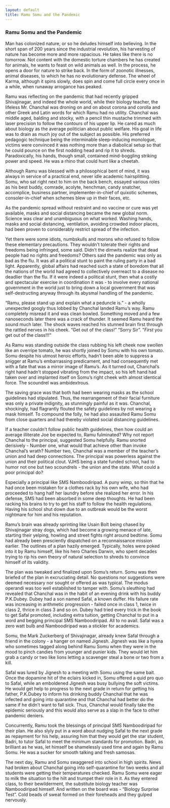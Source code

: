 ```yaml
---
layout: default
title: Ramu Somu and the Pandemic
---
```


### Ramu Somu and the Pandemic

Man has colonized nature, or so he deludes himself into believing. In the short span of 200 years since the industrial revolution, his harvesting of nature has become more and more rapacious. He takes like there is no tomorrow. Not content with the domestic torture chambers he has created for animals, he wants to feast on wild animals as well. In the process, he opens a door for nature to strike back. In the form of zoonotic illnesses, animal diseases, to which he has no evolutionary defense. The wheel of Karma, although it spins slowly, does spin and come full circle every once in a while, when runaway arrogance has peaked. 

Ramu was reflecting on the pandemic that had recently gripped Shivajinagar, and indeed the whole world, while their biology teacher, the lifeless Mr. Chanchal was droning on and on about corona and corolla and other Greek and Latin words for which Ramu had no utility. Chanchal was middle aged, balding and stocky, with a pencil thin mustache trimmed with laser precision to follow the contours of his upper lip. He cared as much about biology as the average politician about public welfare. His goal in life was to drain as much joy out of the subject as possible. His preferred pedagogic technique being the interminable sleep-inducing monologue, victims were convinced it was nothing more than a diabolical setup so that he could pounce on the first nodding head and rip it to shreds. Paradoxically, his hands, though small, contained mind-boggling striking power and speed. He was a rhino that could hunt like a cheetah.   

Although Ramu was blessed with a philosophical bent of mind, it was always in service of a practical end, never idle academic hairsplitting. Somu, who sat right next to him on the back bench, essayed various roles as his best buddy, comrade, acolyte, henchman, candy snatcher, accomplice, business partner, implementer-in-chief of quixotic schemes, consoler-in-chief when schemes blew up in their faces, etc.  

As the pandemic spread without restraint and no vaccine or cure was yet available, masks and social distancing became the new global norm. Science was clear and unambiguous on what worked. Washing hands, masks and social distancing, ventilation, avoiding crowded indoor places, had been proven to considerably restrict spread of the infection. 

Yet there were some idiots, numbskulls and morons who refused to follow these elementary precautions. They wouldn’t tolerate their rights and freedoms being infringed, some said. Didn’t the dimwits realize that dead people had no rights and freedoms? Others said the pandemic was only as bad as the flu. It was all a political stunt to paint the ruling party in a bad light. Apparently, global affairs had reached such a state of boredom that all the nations of the world had agreed to collectively overreact to a disease no deadlier than the flu. If it were indeed a political stunt, then what a costly and spectacular exercise in coordination it was - to involve every national government in the world just to bring down a local government that was self-destructing anyway through its abysmal handling of the pandemic.

“Ramu, please stand up and explain what a peduncle is.” - a wholly unexpected googly thus lobbed by Chanchal landed Ramu’s way. Ramu completely misread it and was clean bowled. Something moved and a few nanoseconds later there was a crack of thunder. It seemed Ramu heard the sound much later. The shock waves reached his stunned brain first through the rattled nerves in his cheek. “Get out of the class!” “Sorry Sir”. “*First* you get out of the class!!!”  

As Ramu was standing outside the class rubbing his left cheek now swollen like an overripe tomato, he was shortly joined by Somu with his own tomato. Somu despite his utmost heroic efforts, hadn’t been able to suppress a snigger at Ramu’s embarrassing predicament, and had consequently met with a fate that was a mirror image of Ramu’s. As it turned out, Chanchal’s right hand hadn’t stopped vibrating from the impact, so his left hand had taken over and implanted itself on Somu’s right cheek with almost identical force. The scoundrel was ambidextrous.

The saving grace was that both had been wearing masks as the school guidelines had stipulated. Thus, the rearrangement of their facial furniture was only a private indignity, as stunningly painful as it was. Chanchal, shockingly, had flagrantly flouted the safety guidelines by not wearing a mask himself. To compound the folly, he had also assaulted Ramu Somu from close quarters and had thereby violated social distancing guidelines. 
 
If a teacher couldn’t follow public health guidelines, then how could an
 average illiterate Joe be expected to, Ramu fulminated? Why not  report Chanchal to the principal, suggested Somu helpfully. Ramu snorted derisively - Number one, what would that achieve other than invoke Chanchal’s wrath? Number two, Chanchal was a member of the teacher’s union and had deep connections. The principal was powerless against the union and their political clout. VJHS being a state funded school, had to humor not one but two scoundrels - the union and the state. What could a poor principal do?

Especially a principal like SMS Namboodiripad. A puny wimp, so thin that he had once been mistaken for a clothes rack by his own wife, who had proceeded to hang half her laundry before she realized her error. In his defense, SMS had been absorbed in some deep thoughts. He had been racking his brains to try to get his staff to follow the health regulations. Having his school shut down due to an outbreak would be the worst nightmare for him and his reputation.   

Ramu’s brain was already sprinting like Usain Bolt being chased by Shivajinagar stray dogs, which had become a growing menace of late, starting their yelping, howling and street fights right around bedtime. Somu had already been presciently dispatched on a reconnaissance mission earlier. The outlines of a plan hazily emerged. Typically, holes were poked into it by Ramu himself, like his hero Charles Darwin, who spent decades trying to rip his own theory of natural selection to shreds to convince himself of its validity.      

The plan was tweaked and finalized upon Somu’s return. Somu was then briefed of the plan in excruciating detail. No questions nor suggestions were deemed necessary nor sought or offered as was typical. The modus operandi was too well established to tamper with. 
Somu’s sleuthing had revealed that Chanchal was in the habit of an evening drink with his buddy P.K.Dubey. Dubey had a son named Safal, a known duffer. His failure rate was increasing in arithmetic progression - failed once in class 1, twice in class 2, thrice in class 3 and so on. Dubey had tried every trick in the book to get Safal promoted, including extra tuition, getting Chanchal to put in a word and begging principal SMS Namboodiripad. All to no avail. Safal was a zero watt bulb and Namboodiripad was a stickler for academics.

Somu, the Mark Zuckerberg of Shivajinagar, already knew Safal through a friend in the colony - a hanger on named Jignesh. Jignesh was like a hyena who sometimes tagged along behind Ramu Somu when they were in the mood to pinch candies from younger and punier kids. They would let him grab a candy or two like lions letting a scavenger steal a bone or two from a kill. 

Safal was lured by Jignesh to a meeting with Somu using the same bait. Once the dopamine hit of the eclairs kicked in, Somu offered a quid pro quo to Safal, while an emboldened Jignesh was busy bullying the soft victims. He would get help to progress to the next grade in return for getting his father, P.K.Dubey to inform his drinking buddy Chanchal that he was infected and going into quarantine and that Chanchal had better do the same if he didn’t want to fall sick. Thus, Chanchal would finally take the epidemic seriously and this would also serve as a slap in the face to other pandemic deniers.

Concurrently, Ramu took the blessings of principal SMS Namboodiripad for their plan. He also slyly put in a word about nudging Safal to the next grade as repayment for his help, assuring him that they would get the star student, Badri, to tutor Safal to meet the minimum standards for promotion. Badri, as brilliant as he was, let himself be shamelessly used time and again by Ramu Somu. He was a sucker for smooth talking and fresh samosas.

The next day, Ramu and Somu swaggered into school in high spirits. News had broken about Chanchal going into self-quarantine for two weeks and all students were getting their temperatures checked. Ramu Somu  were eager to milk the situation to the hilt and trumpet their role in it. As they entered class, to their bewilderment, the substitute biology teacher was Namboodiripad himself. And written on the board was - “Biology Surprise Test”. Cold beads of sweat formed on their foreheads and they gulped nervously. 

